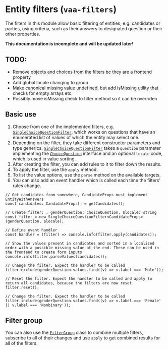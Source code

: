 # Entity filters (`vaa-filters`)

The filters in this module allow basic filtering of entities, e.g. candidates or parties, using criteria, such as their answers to designated question or their other properties.

**This documentation is incomplete and will be updated later!**

## TODO:

- Remove objects and choices from the filters bc they are a frontend property
- Add global locale changing to group
- Make canonical missing value undefined, but add isMissing utility that checks for empty arrays etc.
- Possibly move isMissing check to filter method so it can be overriden

## Basic use

1. Choose from one of the implemented filters, e.g. [`SingleChoiceQuestionFilter`](./src/filter/enumerated/singleChoiceQuestionFilter.ts), which works on questions that have an enumerated list of values of which the entity may select one.
2. Depending on the filter, they take different constructor parameters and type generics. [`SingleChoiceQuestionFilter`](./src/filter/enumerated/singleChoiceQuestionFilter.ts) takes a `question` parameter implementing the [`ChoiceQuestion`](./src/question/filterableQuestion.ts) interface and an optional `locale` code, which is used in value sorting.
3. After creating the filter, you can add rules to it to filter down the results.
4. To apply the filter, use the `apply` method.
5. To list the value options, use the `parse` method on the available targets.
6. You can also add an event handler which is called each time the filters' rules change.

```tsx
// Get candidates from somewhere, CandidateProps must implement EntityWithAnswers
const candidates: CandidateProps[] = getCandidates();

// Create filter: ; genderQuestion: ChoiceQuestion, $locale: string
const filter = new SingleChoiceQuestionFilter<CandidateProps>(genderQuestion, $locale);

// Define event handler
const handler = (filter) => console.info(filter.apply(candidates));

// Show the values present in candidates and sorted in a localized order with a possible missing value at the end. These can be used in the frontend to create form inputs
console.info(filter.parseValues(candidates));

// Change the filter. Expect the handler to be called
filter.exclude(genderQuestion.values.find((v) => v.label === 'Male'));

// Reset the filter. Expect the handler to be called and apply to return all candidates, because the filters are now reset.
filter.reset();

// Change the filter. Expect the handler to be called
filter.include(genderQuestion.values.find((v) => v.label === 'Female' || v.label === 'Nonbinary'));
```

## Filter group

You can also use the [`FilterGroup`](./src/group/filterGroup.ts) class to combine multiple filters, subscribe to all of their changes and use `apply`
to get combined results for all of the filters.
